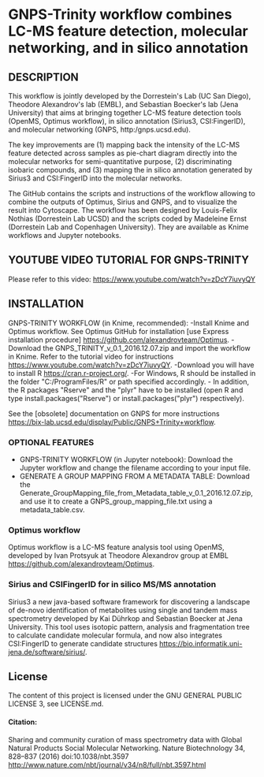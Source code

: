 # GNPS-Trinity workflow combines LC-MS feature detection, molecular networking, and in silico annotation

## DESCRIPTION
This workflow is jointly developed by the Dorrestein's Lab (UC San Diego), Theodore Alexandrov's lab (EMBL), and Sebastian Boecker's lab (Jena University) that aims at bringing together LC-MS feature detection tools (OpenMS, Optimus workflow), in silico annotation (Sirius3, CSI:FingerID), and molecular networking (GNPS, http:/gnps.ucsd.edu).

The key improvements are (1) mapping back the intensity of the LC-MS feature detected across samples as pie-chart diagram directly into the molecular networks for semi-quantitative purpose, (2) discriminating isobaric compounds, and (3) mapping the in silico annotation generated by Sirius3 and CSI:FingerID into the molecular networks.

The GitHub contains the scripts and instructions of the workflow allowing to combine the outputs of Optimus, Sirius and GNPS, and to visualize the result into Cytoscape. The workflow has been designed by Louis-Felix Nothias (Dorrestein Lab UCSD) and the scripts coded by Madeleine Ernst (Dorrestein Lab and Copenhagen University). They are available as Knime workflows and Jupyter notebooks.

## YOUTUBE VIDEO TUTORIAL FOR GNPS-TRINITY ##
Please refer to this video: https://www.youtube.com/watch?v=zDcY7iuvyQY

## INSTALLATION ##
GNPS-TRINITY WORKFLOW (in Knime, recommended): 
-Install Knime and Optimus workflow. See Optimus GitHub for installation [use Express installation procedure] https://github.com/alexandrovteam/Optimus. 
-Download the GNPS_TRINITY_v_0.1_2016.12.07.zip and import the workflow in Knime. Refer to the tutorial video for instructions https://www.youtube.com/watch?v=zDcY7iuvyQY. 
-Download you will have to install R https://cran.r-project.org/. -For Windows, R should be installed in the folder "C:/ProgramFiles/R" or path specified accordingly.                                                                              - In addition, the R packages "Rserve" and the "plyr" have to be installed (open R and type install.packages("Rserve") or install.packages("plyr") respectively).

See the [obsolete] documentation on GNPS for more instructions https://bix-lab.ucsd.edu/display/Public/GNPS+Trinity+workflow.

### OPTIONAL FEATURES ###
- GNPS-TRINITY WORKFLOW (in Jupyter notebook): Download the Jupyter workflow and change the filename according to your input file.
- GENERATE A GROUP MAPPING FROM A METADATA TABLE: Download the Generate_GroupMapping_file_from_Metadata_table_v_0.1_2016.12.07.zip, and use it to create a GNPS_group_mapping_file.txt using a metadata_table.csv.

### Optimus workflow ###
Optimus workflow is a LC-MS feature analysis tool using OpenMS, developed by Ivan Protsyuk at Theodore Alexandrov group at EMBL https://github.com/alexandrovteam/Optimus.

### Sirius and CSIFingerID for in silico MS/MS annotation ###

Sirius3 a new java-based software framework for discovering a landscape of de-novo identification of metabolites using single and tandem mass spectrometry developed by Kai Dührkop and Sebastian Boecker at Jena University. This tool uses isotopic pattern, analysis and fragmentation tree to calculate candidate molecular formula, and now also integrates CSI:FingerID to generate candidate structures https://bio.informatik.uni-jena.de/software/sirius/.

## License
The content of this project is licensed under the GNU GENERAL PUBLIC LICENSE 3, see LICENSE.md.

#### Citation:
Sharing and community curation of mass spectrometry data with Global Natural Products Social Molecular Networking. Nature Biotechnology 34, 828–837 (2016) doi:10.1038/nbt.3597 http://www.nature.com/nbt/journal/v34/n8/full/nbt.3597.html
